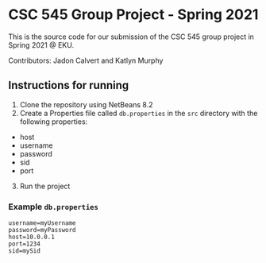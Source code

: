 # CSC 545 Group Project - Spring 2021

This is the source code for our submission of the CSC 545 group project in Spring 2021 @ EKU.

Contributors: Jadon Calvert and Katlyn Murphy

## Instructions for running

1. Clone the repository using NetBeans 8.2
2. Create a Properties file called `db.properties` in the `src` directory with the following properties:
  * host
  * username
  * password
  * sid
  * port
3. Run the project

### Example `db.properties`

```
username=myUsername
password=myPassword
host=10.0.0.1
port=1234
sid=mySid
```
